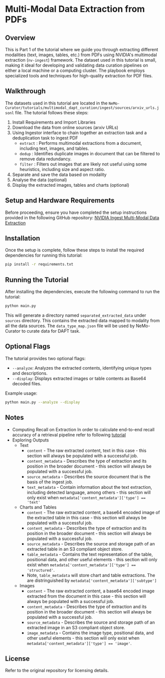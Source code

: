 # Multi-Modal Data Extraction from PDFs

## Overview
This is Part 1 of the tutorial where we guide you through extracting different modalities (text, images, tables, etc.) from PDFs using NVIDIA's multimodal extraction (`nv-ingest`) framework.
The dataset used in this tutorial is small, making it ideal for developing and validating data curation pipelines on either a local machine or a computing cluster. The playbook employs specialized tools and techniques for high-quality extraction for PDF files.

## Walkthrough
The datasets used in this tutorial are located in the `NeMo-Curator/tutorials/multimodal_dapt_curation/ingest/sources/arxiv_urls.jsonl` file.
The tutorial follows these steps:
1. Install Requirements and Import Libraries
2. Download the data from online sources (arxiv URLs)
3. Using Ingestor interface to chain together an extraction task and a deduplication task to ingest PDF
    - `extract` : Performs multimodal extractions from a document, including text, images, and tables.
    - `dedup` : Identifies duplicate images in document that can be filtered to remove data redundancy.
    - `filter` : Filters out images that are likely not useful using some heuristics, including size and aspect ratio.
4. Separate and save the data based on modality
5. Analyse the data (optional)
6. Display the extracted images, tables and charts (optional)

## Setup and Hardware Requirements
Before proceeding, ensure you have completed the setup instructions provided in the following GitHub repository:
[NVIDIA Ingest Multi-Modal Data Extraction](https://github.com/NVIDIA/nv-ingest?tab=readme-ov-file#nvidia-ingest-multi-modal-data-extraction)

## Installation
Once the setup is complete, follow these steps to install the required dependencies for running this tutorial:

```sh
pip install -r requirements.txt
```

## Running the Tutorial
After installing the dependencies, execute the following command to run the tutorial:

```sh
python main.py
```
This will generate a directory named `separated_extracted_data` under `sources` directory. This contains the extracted data mapped to modality from all the data sources. The `data_type_map.json` file will be used by NeMo-Curator to curate data for DAPT task.

## Optional Flags
The tutorial provides two optional flags:

- `--analyze`: Analyzes the extracted contents, identifying unique types and descriptions.
- `--display`: Displays extracted images or table contents as Base64 decoded files.

Example usage:

```sh
python main.py --analyze --display
```

## Notes
- Computing Recall on Extraction
    In order to calculate end-to-end recall accuracy of a retrieval pipeline refer to following [tutorial](https://github.com/NVIDIA/nv-ingest/blob/main/evaluation/bo767_recall.ipynb)
- Exploring Outputs
    - Text
        - `content` - The raw extracted content, text in this case - this section will always be populated with a successful job.
        - `content_metadata` - Describes the type of extraction and its position in the broader document - this section will always be populated with a successful job.
        - `source_metadata` - Describes the source document that is the basis of the ingest job.
        - `text_metadata` - Contain information about the text extraction, including detected language, among others - this section will only exist when `metadata['content_metadata']['type'] == 'text'`
    - Charts and Tables
        - `content` - The raw extracted content, a base64 encoded image of the extracted table in this case - this section will always be populated with a successful job.
        - `content_metadata` - Describes the type of extraction and its position in the broader document - this section will always be populated with a successful job.
        - `source_metadata` - Describes the source and storage path of an extracted table in an S3 compliant object store.
        - `table_metadata` - Contains the text representation of the table, positional data, and other useful elements - this section will only exist when `metadata['content_metadata']['type'] == 'structured'`.
        - Note, `table_metadata` will store chart and table extractions. The are distringuished by `metadata['content_metadata']['subtype']`
    - Images
        - `content` - The raw extracted content, a base64 encoded image extracted from the document in this case - this section will always be populated with a successful job.
        - `content_metadata` - Describes the type of extraction and its position in the broader document - this section will always be populated with a successful job.
        - `source_metadata` - Describes the source and storage path of an extracted image in an S3 compliant object store.
        - `image_metadata` - Contains the image type, positional data, and other useful elements - this section will only exist when `metadata['content_metadata']['type'] == 'image'`.

## License
Refer to the original repository for licensing details.
